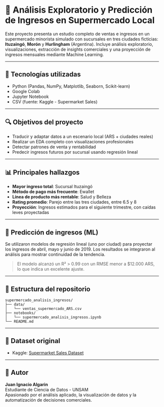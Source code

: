 # 🏥 Análisis Exploratorio y Predicción de Ingresos en Supermercado Local

Este proyecto presenta un estudio completo de ventas e ingresos en un supermercado minorista simulado con sucursales en tres ciudades ficticias: **Ituzaingó**, **Morón** y **Hurlingham** (Argentina). Incluye análisis exploratorio, visualizaciones, extracción de insights comerciales y una proyección de ingresos mensuales mediante Machine Learning.

---

## 🔄 Tecnologías utilizadas

- Python (Pandas, NumPy, Matplotlib, Seaborn, Scikit-learn)
- Google Colab
- Jupyter Notebook
- CSV (fuente: Kaggle - Supermarket Sales)

---

## 🔍 Objetivos del proyecto

- Traducir y adaptar datos a un escenario local (ARS + ciudades reales)
- Realizar un EDA completo con visualizaciones profesionales
- Detectar patrones de venta y rentabilidad
- Predecir ingresos futuros por sucursal usando regresión lineal

---

## 📊 Principales hallazgos

- **Mayor ingreso total**: Sucursal Ituzaingó  
- **Método de pago más frecuente**: Ewallet  
- **Línea de producto más rentable**: Salud y Belleza  
- **Rating promedio**: Parejo entre las tres ciudades, entre 6.5 y 8  
- **Proyección**: Ingresos estimados para el siguiente trimestre, con caídas leves proyectadas  

---

## 🚀 Predicción de ingresos (ML)

Se utilizaron modelos de regresión lineal (uno por ciudad) para proyectar los ingresos de abril, mayo y junio de 2019. Los resultados se integraron al análisis para mostrar continuidad de la tendencia.

> El modelo alcanzó un R² > 0.99 con un RMSE menor a $12.000 ARS, lo que indica un excelente ajuste.

---

## 📁 Estructura del repositorio
```
supermercado_analisis_ingresos/
├── data/
│   └── ventas_supermercado_ARS.csv
├── notebooks/
│   └── supermercado_analisis_ingresos.ipynb
└── README.md
```
---

## 📂 Dataset original

- Kaggle: [Supermarket Sales Dataset](https://www.kaggle.com/datasets/aungpyaeap/supermarket-sales)

---

## 🙌 Autor

**Juan Ignacio Algarin**  
Estudiante de Ciencia de Datos - UNSAM  
Apasionado por el análisis aplicado, la visualización de datos y la automatización de decisiones comerciales.
